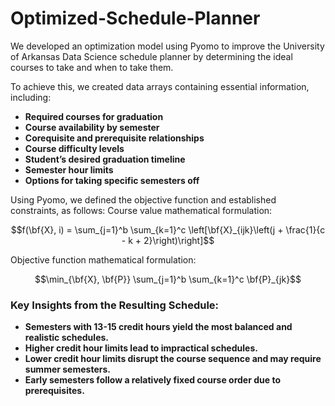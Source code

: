 # Optimized-Schedule-Planner
We developed an optimization model using Pyomo to improve the University of Arkansas Data Science schedule planner by determining the ideal courses to take and when to take them.

To achieve this, we created data arrays containing essential information, including:
- **Required courses for graduation**  
- **Course availability by semester**  
- **Corequisite and prerequisite relationships**  
- **Course difficulty levels**  
- **Student’s desired graduation timeline**  
- **Semester hour limits**  
- **Options for taking specific semesters off**

Using Pyomo, we defined the objective function and established constraints, as follows:
Course value mathematical formulation:

$$f(\bf{X}, i) = \sum_{j=1}^b \sum_{k=1}^c \left[\bf{X}_{ijk}\left(j + \frac{1}{c - k + 2}\right)\right]$$

Objective function mathematical formulation:

$$\min_{\bf{X}, \bf{P}} \sum_{j=1}^b \sum_{k=1}^c \bf{P}_{jk}$$


### Key Insights from the Resulting Schedule:
- **Semesters with 13-15 credit hours yield the most balanced and realistic schedules.**  
- **Higher credit hour limits lead to impractical schedules.**  
- **Lower credit hour limits disrupt the course sequence and may require summer semesters.**  
- **Early semesters follow a relatively fixed course order due to prerequisites.**
